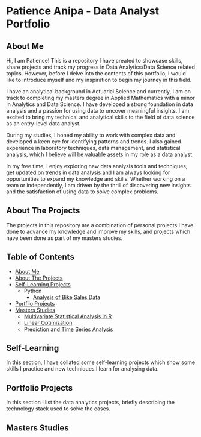 # Patience Anipa - Data Analyst Portfolio


## About Me

Hi, I am Patience! This is a repository I have created to showcase skills, share projects and track my progress in Data Analytics/Data Science related topics.
However, before I delve into the contents of this portfolio, I would like to introduce myself and my inspiration to begin my journey in this field.

I have an analytical background in Actuarial Science and currently, I am on track to completing my masters degree in Applied Mathematics with a minor in Analytics and Data Science. I have developed a strong foundation in data analysis and a passion for using data to uncover meaningful insights. I am excited to bring my technical and analytical skills to the field of data science as an entry-level data analyst.

During my studies, I honed my ability to work with complex data and developed a keen eye for identifying patterns and trends. I also gained experience in laboratory techniques, data management, and statistical analysis, which I believe will be valuable assets in my role as a data analyst.

In my free time, I enjoy exploring new data analysis tools and techniques, get updated on trends in data analysis and I am always looking for opportunities to expand my knowledge and skills. Whether working on a team or independently, I am driven by the thrill of discovering new insights and the satisfaction of using data to solve complex problems. 


## About The Projects

The projects in this repository are a combination of personal projects I have done to advance my knowledge and improve my skills, and projects which have been done as part of my masters studies.

## Table of Contents
- [About Me](https://github.com/PatienceAdzo/AdzoTheAnalyst/tree/main#about-me)
- [About The Projects](https://github.com/PatienceAdzo/AdzoTheAnalyst/tree/main#about-the-projects)
- [Self-Learning Projects](https://github.com/PatienceAdzo/AdzoTheAnalyst/blob/main/README.md#portfolio-projects)
  - Python
    - [Analysis of Bike Sales Data](https://github.com/PatienceAdzo/AdzoTheAnalyst/blob/main/Bike%20Store%20Sales%20Data%20Analysis.ipynb)
- [Portflio Projects]()
- [Masters Studies]()
  - [Multivariate Statistical Analysis in R]()
  - [Linear Optimization]()
  - [Prediction and Time Series Analysis]()

## Self-Learning

In this section, I have collated some self-learning projects which show some skills I practice and new techniques I learn for analysing data.

## Portfolio Projects

In this section I list the data analytics projects, briefly describing the technology stack used to solve the cases.

## Masters Studies


